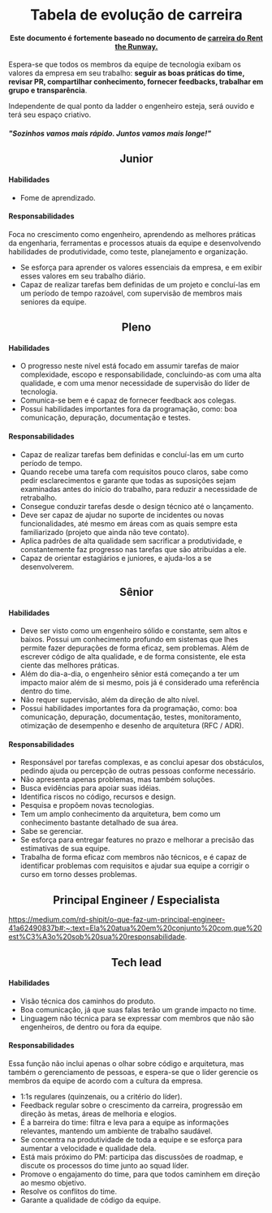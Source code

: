 <h1 align="center">Tabela de evolução de carreira</h1>
<h4 align="center">Este documento é fortemente baseado no documento de <a href="https://dresscode.renttherunway.com/blog/ladder" target="_blank">carreira do Rent the Runway.</a></h4>

Espera-se que todos os membros da equipe de tecnologia exibam os valores da empresa em seu trabalho: **seguir as boas práticas do time, revisar PR, compartilhar conhecimento, fornecer feedbacks, trabalhar em grupo e transparência**.

Independente de qual ponto da ladder o engenheiro esteja, será ouvido e terá seu espaço criativo.

<h5><i>"Sozinhos vamos mais rápido. Juntos vamos mais longe!"</i></h5>

<h2 align="center">Junior</h2>

#### Habilidades

- Fome de aprendizado.

#### Responsabilidades

Foca no crescimento como engenheiro, aprendendo as melhores práticas da engenharia, ferramentas e processos atuais da equipe e desenvolvendo habilidades de produtividade, como teste, planejamento e organização.

- Se esforça para aprender os valores essenciais da empresa, e em exibir esses valores em seu trabalho diário.
- Capaz de realizar tarefas bem definidas de um projeto e concluí-las em um período de tempo razoável, com supervisão de membros mais seniores da equipe.

<h2 align="center">Pleno</h2>

#### Habilidades

- O progresso neste nível está focado em assumir tarefas de maior complexidade, escopo e responsabilidade, concluindo-as com uma alta qualidade, e com uma menor necessidade de supervisão do líder de tecnologia.
- Comunica-se bem e é capaz de fornecer feedback aos colegas.
- Possui habilidades importantes fora da programação, como: boa comunicação, depuração, documentação e testes.

#### Responsabilidades

- Capaz de realizar tarefas bem definidas e concluí-las em um curto período de tempo.
- Quando recebe uma tarefa com requisitos pouco claros, sabe como pedir esclarecimentos e garante que todas as suposições sejam examinadas antes do início do trabalho, para reduzir a necessidade de retrabalho.
- Consegue conduzir tarefas desde o design técnico até o lançamento.
- Deve ser capaz de ajudar no suporte de incidentes ou novas funcionalidades, até mesmo em áreas com as quais sempre esta familiarizado (projeto que ainda não teve contato).
- Aplica padrões de alta qualidade sem sacrificar a produtividade, e constantemente faz progresso nas tarefas que são atribuídas a ele.
- Capaz de orientar estagiários e juniores, e ajuda-los a se desenvolverem.

<h2 align="center">Sênior</h2>

#### Habilidades

- Deve ser visto como um engenheiro sólido e constante, sem altos e baixos. Possui um conhecimento profundo em sistemas que lhes permite fazer depurações de forma eficaz, sem problemas. Além de escrever código de alta qualidade, e de forma consistente, ele esta ciente das melhores práticas.
- Além do dia-a-dia, o engenheiro sênior está começando a ter um impacto maior além de si mesmo, pois já é considerado uma referência dentro do time.
- Não requer supervisão, além da direção de alto nível.
- Possui habilidades importantes fora da programação, como: boa comunicação, depuração, documentação, testes, monitoramento, otimização de desempenho e desenho de arquitetura (RFC / ADR).

#### Responsabilidades

- Responsável ​​por tarefas complexas, e as conclui apesar dos obstáculos, pedindo ajuda ou percepção de outras pessoas conforme necessário.
- Não apresenta apenas problemas, mas também soluções.
- Busca evidências para apoiar suas idéias.
- Identifica riscos no código, recursos e design.
- Pesquisa e propõem novas tecnologias.
- Tem um amplo conhecimento da arquitetura, bem como um conhecimento bastante detalhado de sua área.
- Sabe se gerenciar.
- Se esforça para entregar features no prazo e melhorar a precisão das estimativas de sua equipe.
- Trabalha de forma eficaz com membros não técnicos, e é capaz de identificar problemas com requisitos e ajudar sua equipe a corrigir o curso em torno desses problemas.

<h2 align="center">Principal Engineer / Especialista</h2>

https://medium.com/rd-shipit/o-que-faz-um-principal-engineer-41a62490837b#:~:text=Ela%20atua%20em%20conjunto%20com,que%20est%C3%A3o%20sob%20sua%20responsabilidade.

<h2 align="center">Tech lead</h2>

#### Habilidades

- Visão técnica dos caminhos do produto.
- Boa comunicação, já que suas falas terão um grande impacto no time.
- Linguagem não técnica para se expressar com membros que não são engenheiros, de dentro ou fora da equipe.

#### Responsabilidades

Essa função não inclui apenas o olhar sobre código e arquitetura, mas também o gerenciamento de pessoas, e espera-se que o líder gerencie os membros da equipe de acordo com a cultura da empresa.

- 1:1s regulares (quinzenais, ou a critério do líder).
- Feedback regular sobre o crescimento da carreira, progressão em direção às metas, áreas de melhoria e elogios.
- É a barreira do time: filtra e leva para a equipe as informações relevantes, mantendo um ambiente de trabalho saudável.
- Se concentra na produtividade de toda a equipe e se esforça para aumentar a velocidade e qualidade dela.
- Está mais próximo do PM: participa das discussões de roadmap, e discute os processos do time junto ao squad líder.
- Promove o engajamento do time, para que todos caminhem em direção ao mesmo objetivo.
- Resolve os conflitos do time.
- Garante a qualidade de código da equipe.
